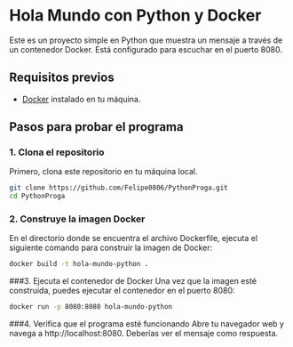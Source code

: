 # Hola Mundo con Python y Docker

Este es un proyecto simple en Python que muestra un mensaje a través de un contenedor Docker. Está configurado para escuchar en el puerto 8080.

## Requisitos previos

- [Docker](https://www.docker.com/) instalado en tu máquina.

## Pasos para probar el programa

### 1. Clona el repositorio
Primero, clona este repositorio en tu máquina local.

```bash
git clone https://github.com/Felipe0806/PythonProga.git
cd PythonProga
```

### 2. Construye la imagen Docker
En el directorio donde se encuentra el archivo Dockerfile, ejecuta el siguiente comando para construir la imagen de Docker:

```bash
docker build -t hola-mundo-python .
```

###3. Ejecuta el contenedor de Docker
Una vez que la imagen esté construida, puedes ejecutar el contenedor en el puerto 8080:

```bash
docker run -p 8080:8080 hola-mundo-python
```

###4. Verifica que el programa esté funcionando
Abre tu navegador web y navega a http://localhost:8080. Deberías ver el mensaje como respuesta.
